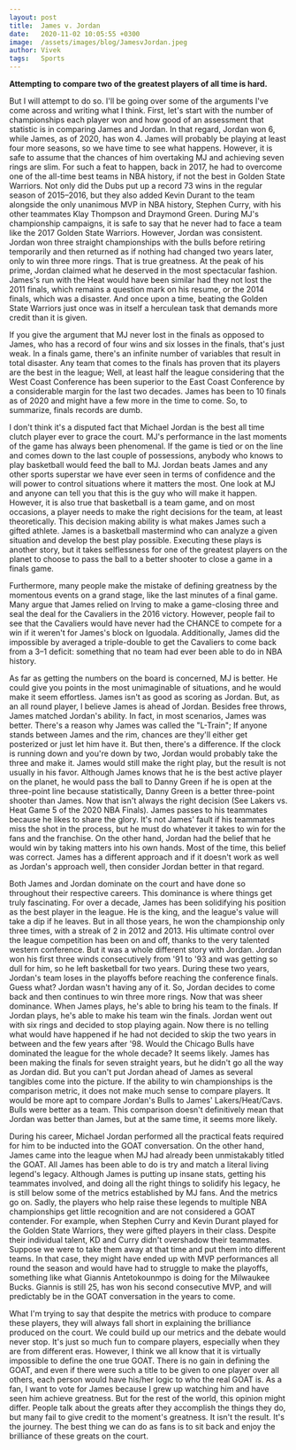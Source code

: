 ```yaml
---
layout: post
title:  James v. Jordan
date:   2020-11-02 10:05:55 +0300
image:  /assets/images/blog/JamesvJordan.jpeg
author: Vivek
tags:   Sports
---
```


**Attempting to compare two of the greatest players of all time is hard.**

But I will attempt to do so. I'll be going over some of the arguments I've come across and writing what I think. First, let's start with the number of championships each player won and how good of an assessment that statistic is in comparing James and Jordan. In that regard, Jordan won 6, while James, as of 2020, has won 4. James will probably be playing at least four more seasons, so we have time to see what happens. However, it is safe to assume that the chances of him overtaking MJ and achieving seven rings are slim. For such a feat to happen, back in 2017, he had to overcome one of the all-time best teams in NBA history, if not the best in Golden State Warriors. Not only did the Dubs put up a record 73 wins in the regular season of 2015–2016, but they also added Kevin Durant to the team alongside the only unanimous MVP in NBA history, Stephen Curry, with his other teammates Klay Thompson and Draymond Green. During MJ's championship campaigns, it is safe to say that he never had to face a team like the 2017 Golden State Warriors. However, Jordan was consistent. Jordan won three straight championships with the bulls before retiring temporarily and then returned as if nothing had changed two years later, only to win three more rings. That is true greatness. At the peak of his prime, Jordan claimed what he deserved in the most spectacular fashion. James's run with the Heat would have been similar had they not lost the 2011 finals, which remains a question mark on his resume, or the 2014 finals, which was a disaster. And once upon a time, beating the Golden State Warriors just once was in itself a herculean task that demands more credit than it is given.

If you give the argument that MJ never lost in the finals as opposed to James, who has a record of four wins and six losses in the finals, that's just weak. In a finals game, there's an infinite number of variables that result in total disaster. Any team that comes to the finals has proven that its players are the best in the league; Well, at least half the league considering that the West Coast Conference has been superior to the East Coast Conference by a considerable margin for the last two decades. James has been to 10 finals as of 2020 and might have a few more in the time to come. So, to summarize, finals records are dumb.

I don't think it's a disputed fact that Michael Jordan is the best all time clutch player ever to grace the court. MJ's performance in the last moments of the game has always been phenomenal. If the game is tied or on the line and comes down to the last couple of possessions, anybody who knows to play basketball would feed the ball to MJ. Jordan beats James and any other sports superstar we have ever seen in terms of confidence and the will power to control situations where it matters the most. One look at MJ and anyone can tell you that this is the guy who will make it happen. However, it is also true that basketball is a team game, and on most occasions, a player needs to make the right decisions for the team, at least theoretically. This decision making ability is what makes James such a gifted athlete. James is a basketball mastermind who can analyze a given situation and develop the best play possible. Executing these plays is another story, but it takes selflessness for one of the greatest players on the planet to choose to pass the ball to a better shooter to close a game in a finals game. 

Furthermore, many people make the mistake of defining greatness by the momentous events on a grand stage, like the last minutes of a final game. Many argue that James relied on Irving to make a game-closing three and seal the deal for the Cavaliers in the 2016 victory. However, people fail to see that the Cavaliers would have never had the CHANCE to compete for a win if it weren't for James's block on Iguodala. Additionally, James did the impossible by averaged a triple-double to get the Cavaliers to come back from a 3–1 deficit: something that no team had ever been able to do in NBA history.

As far as getting the numbers on the board is concerned, MJ is better. He could give you points in the most unimaginable of situations, and he would make it seem effortless. James isn't as good as scoring as Jordan. But, as an all round player, I believe James is ahead of Jordan.
Besides free throws, James matched Jordan's ability. In fact, in most scenarios, James was better. There's a reason why James was called the "L-Train"; If anyone stands between James and the rim, chances are they'll either get posterized or just let him have it. But then, there's a difference. If the clock is running down and you're down by two, Jordan would probably take the three and make it. James would still make the right play, but the result is not usually in his favor. Although James knows that he is the best active player on the planet, he would pass the ball to Danny Green if he is open at the three-point line because statistically, Danny Green is a better three-point shooter than James. Now that isn't always the right decision (See Lakers vs. Heat Game 5 of the 2020 NBA Finals). James passes to his teammates because he likes to share the glory. It's not James' fault if his teammates miss the shot in the process, but he must do whatever it takes to win for the fans and the franchise. On the other hand, Jordan had the belief that he would win by taking matters into his own hands. Most of the time, this belief was correct. James has a different approach and if it doesn't work as well as Jordan's approach well, then consider Jordan better in that regard.

Both James and Jordan dominate on the court and have done so throughout their respective careers. This dominance is where things get truly fascinating. For over a decade, James has been solidifying his position as the best player in the league. He is the king, and the league's value will take a dip if he leaves. But in all those years, he won the championship only three times, with a streak of 2 in 2012 and 2013. His ultimate control over the league competition has been on and off, thanks to the very talented western conference. But it was a whole different story with Jordan. Jordan won his first three winds consecutively from '91 to '93 and was getting so dull for him, so he left basketball for two years. During these two years, Jordan's team loses in the playoffs before reaching the conference finals. Guess what? Jordan wasn't having any of it. So, Jordan decides to come back and then continues to win three more rings. Now that was sheer dominance.
When James plays, he's able to bring his team to the finals. If Jordan plays, he's able to make his team win the finals. Jordan went out with six rings and decided to stop playing again. Now there is no telling what would have happened if he had not decided to skip the two years in between and the few years after '98. Would the Chicago Bulls have dominated the league for the whole decade? It seems likely. James has been making the finals for seven straight years, but he didn't go all the way as Jordan did. But you can't put Jordan ahead of James as several tangibles come into the picture. If the ability to win championships is the comparison metric, it does not make much sense to compare players. It would be more apt to compare Jordan's Bulls to James' Lakers/Heat/Cavs. Bulls were better as a team. This comparison doesn't definitively mean that Jordan was better than James, but at the same time, it seems more likely.

During his career, Michael Jordan performed all the practical feats required for him to be inducted into the GOAT conversation. On the other hand, James came into the league when MJ had already been unmistakably titled the GOAT. All James has been able to do is try and match a literal living legend's legacy. Although James is putting up insane stats, getting his teammates involved, and doing all the right things to solidify his legacy, he is still below some of the metrics established by MJ fans. And the metrics go on. Sadly, the players who help raise these legends to multiple NBA championships get little recognition and are not considered a GOAT contender. For example, when Stephen Curry and Kevin Durant played for the Golden State Warriors, they were gifted players in their class. Despite their individual talent, KD and Curry didn't overshadow their teammates. Suppose we were to take them away at that time and put them into different teams. In that case, they might have ended up with MVP performances all round the season and would have had to struggle to make the playoffs, something like what Giannis Antetokounmpo is doing for the Milwaukee Bucks. Giannis is still 25, has won his second consecutive MVP, and will predictably be in the GOAT conversation in the years to come.

What I'm trying to say that despite the metrics with produce to compare these players, they will always fall short in explaining the brilliance produced on the court. We could build up our metrics and the debate would never stop. It's just so much fun to compare players, especially when they are from different eras. However, I think we all know that it is virtually impossible to define the one true GOAT. There is no gain in defining the GOAT, and even if there were such a title to be given to one player over all others, each person would have his/her logic to who the real GOAT is. As a fan, I want to vote for James because I grew up watching him and have seen him achieve greatness. But for the rest of the world, this opinion might differ. People talk about the greats after they accomplish the things they do, but many fail to give credit to the moment's greatness. It isn't the result. It's the journey. The best thing we can do as fans is to sit back and enjoy the brilliance of these greats on the court.
